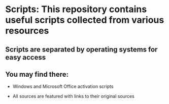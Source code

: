 # Scripts: This repository contains useful scripts collected from various resources

## Scripts are separated by operating systems for easy access

## You may find there:

- Windows and Microsoft Office activation scripts

* All sources are featured with links to their original sources
